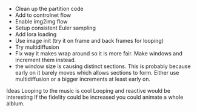 - Clean up the partition code
- Add to controlnet flow
- Enable img2img flow
- Setup consistent Euler sampling
- Add lora loading
- Use image init (try it on frame and back frames for looping)
- Try multidiffusion
- Fix way it makes wrap around so it is more fair. Make windows and increment them instead.
- the window size is causing distinct sections. This is probably because
  early on it barely moves which allows sections to form. Either use multidiffusion or a 
  bigger increments at least early on.

Ideas
Looping to the music is cool
Looping and reactive would be interesting
If the fidelity could be increased you could animate a whole alblum. 